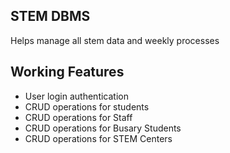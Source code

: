 ## STEM DBMS

Helps manage all stem data and weekly processes

## Working Features

* User login authentication
* CRUD operations for students 
* CRUD operations for Staff 
* CRUD operations for Busary Students
* CRUD operations for STEM Centers 